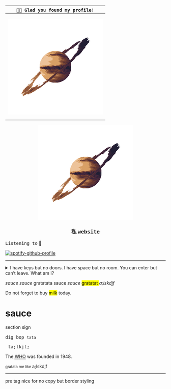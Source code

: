 | <samp>👋🏽 Glad you found my profile!</samp> |
| ---  |
| <p align = "center"> <a href="sanjayshivakumar.com"><img src="Assets/planet.gif" align="center"></a> </p> | ;la;lkajdsf |





 <p align = "center"> <a href="sanjayshivakumar.com"><img src="Assets/planet.gif" align="center"></a> </p>
 <h3 align = "center"> 私 <samp><a href="sanjayshivakumar.com">website</a></samp></h3>

<samp>Listening to</samp> 🧡

[![spotify-github-profile](https://spotify-github-profile.vercel.app/api/view?uid=31kogfcn5sjq2ywtjmuolnefrl54&cover_image=true&theme=novatorem&bar_color=53b14f&bar_color_cover=false)](https://spotify-github-profile.vercel.app/api/view?uid=31kogfcn5sjq2ywtjmuolnefrl54&redirect=true)





---

<details>
    <summary>I have keys but no doors. I have space but no room. You can enter but can’t leave. What am I?</summary>
    A keyboard.
</details>

<var> sauce </var>
_sauce_
<time> gratatata </time>
<span> sauce </span>
<cite>sauce</cite>
<mark> gratatat </mark>
<dfn> a;lskdjf </dfn>

<p>Do not forget to buy <mark>milk</mark> today.</p>

#  sauce 

section sign

<tt> dig bop </tt> `tata`
<pre> ta;lkjt; </pre>
The <abbr title="World Health Organization">WHO</abbr> was founded in 1948.

<small> gratata me like </small>
<wbr>a;lskdjf</wbr>

---
pre tag nice for no copy but border styling
